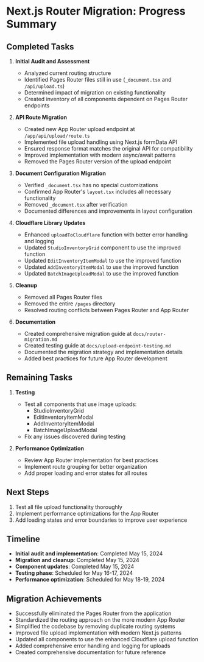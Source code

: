 # Next.js Router Migration: Progress Summary

## Completed Tasks

1. **Initial Audit and Assessment**

   - Analyzed current routing structure
   - Identified Pages Router files still in use (`_document.tsx` and `/api/upload.ts`)
   - Determined impact of migration on existing functionality
   - Created inventory of all components dependent on Pages Router endpoints

2. **API Route Migration**

   - Created new App Router upload endpoint at `/app/api/upload/route.ts`
   - Implemented file upload handling using Next.js formData API
   - Ensured response format matches the original API for compatibility
   - Improved implementation with modern async/await patterns
   - Removed the Pages Router version of the upload endpoint

3. **Document Configuration Migration**

   - Verified `_document.tsx` has no special customizations
   - Confirmed App Router's `layout.tsx` includes all necessary functionality
   - Removed `_document.tsx` after verification
   - Documented differences and improvements in layout configuration

4. **Cloudflare Library Updates**

   - Enhanced `uploadToCloudflare` function with better error handling and logging
   - Updated `StudioInventoryGrid` component to use the improved function
   - Updated `EditInventoryItemModal` to use the improved function
   - Updated `AddInventoryItemModal` to use the improved function
   - Updated `BatchImageUploadModal` to use the improved function

5. **Cleanup**

   - Removed all Pages Router files
   - Removed the entire `/pages` directory
   - Resolved routing conflicts between Pages Router and App Router

6. **Documentation**
   - Created comprehensive migration guide at `docs/router-migration.md`
   - Created testing guide at `docs/upload-endpoint-testing.md`
   - Documented the migration strategy and implementation details
   - Added best practices for future App Router development

## Remaining Tasks

1. **Testing**

   - Test all components that use image uploads:
     - StudioInventoryGrid
     - EditInventoryItemModal
     - AddInventoryItemModal
     - BatchImageUploadModal
   - Fix any issues discovered during testing

2. **Performance Optimization**
   - Review App Router implementation for best practices
   - Implement route grouping for better organization
   - Add proper loading and error states for all routes

## Next Steps

1. Test all file upload functionality thoroughly
2. Implement performance optimizations for the App Router
3. Add loading states and error boundaries to improve user experience

## Timeline

- **Initial audit and implementation**: Completed May 15, 2024
- **Migration and cleanup**: Completed May 15, 2024
- **Component updates**: Completed May 15, 2024
- **Testing phase**: Scheduled for May 16-17, 2024
- **Performance optimization**: Scheduled for May 18-19, 2024

## Migration Achievements

- Successfully eliminated the Pages Router from the application
- Standardized the routing approach on the more modern App Router
- Simplified the codebase by removing duplicate routing systems
- Improved file upload implementation with modern Next.js patterns
- Updated all components to use the enhanced Cloudflare upload function
- Added comprehensive error handling and logging for uploads
- Created comprehensive documentation for future reference
